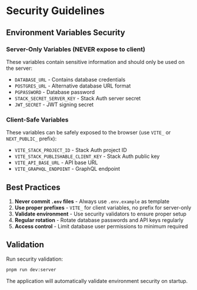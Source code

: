 <!-- Generated by An Kun -->

# Security Guidelines

## Environment Variables Security

### Server-Only Variables (NEVER expose to client)
These variables contain sensitive information and should only be used on the server:

- `DATABASE_URL` - Contains database credentials
- `POSTGRES_URL` - Alternative database URL format  
- `PGPASSWORD` - Database password
- `STACK_SECRET_SERVER_KEY` - Stack Auth server secret
- `JWT_SECRET` - JWT signing secret

### Client-Safe Variables
These variables can be safely exposed to the browser (use `VITE_` or `NEXT_PUBLIC_` prefix):

- `VITE_STACK_PROJECT_ID` - Stack Auth project ID
- `VITE_STACK_PUBLISHABLE_CLIENT_KEY` - Stack Auth public key
- `VITE_API_BASE_URL` - API base URL
- `VITE_GRAPHQL_ENDPOINT` - GraphQL endpoint

## Best Practices

1. **Never commit `.env` files** - Always use `.env.example` as template
2. **Use proper prefixes** - `VITE_` for client variables, no prefix for server-only
3. **Validate environment** - Use security validators to ensure proper setup
4. **Regular rotation** - Rotate database passwords and API keys regularly
5. **Access control** - Limit database user permissions to minimum required

## Validation

Run security validation:

```bash
pnpm run dev:server
```

The application will automatically validate environment security on startup.
